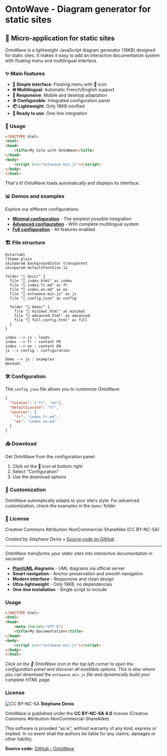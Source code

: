 # OntoWave - Diagram generator for static sites

## 🌊 Micro-application for static sites

OntoWave is a lightweight JavaScript diagram generator (18KB) designed for static sites. It makes it easy to add an interactive documentation system with floating menu and multilingual interface.

### ✨ Main features

- **🎯 Simple interface**: Floating menu with 🌊 icon
- **🌐 Multilingual**: Automatic French/English support  
- **📱 Responsive**: Mobile and desktop adaptation
- **⚙️ Configurable**: Integrated configuration panel
- **📦 Lightweight**: Only 18KB minified
- **🚀 Ready to use**: One-line integration

### 🎯 Usage

```html
<!DOCTYPE html>
<html>
<head>
    <title>My Site with OntoWave</title>
</head>
<body>
    <script src="ontowave.min.js"></script>
</body>
</html>
```

That's it! OntoWave loads automatically and displays its interface.

### 📊 Demos and examples

Explore our different configurations:

- **[Minimal configuration](demo/minimal.html)** - The simplest possible integration
- **[Advanced configuration](demo/advanced.html)** - With complete multilingual system  
- **[Full configuration](demo/full-config.html)** - All features enabled

### 🏗️ File structure

```
@startuml
!theme plain
skinparam backgroundColor transparent
skinparam defaultFontSize 12

folder "📁 docs/" {
  file "📄 index.html" as index
  file "📄 index.fr.md" as fr
  file "📄 index.en.md" as en
  file "📄 ontowave.min.js" as js
  file "📄 config.json" as config
  
  folder "📁 demo/" {
    file "📄 minimal.html" as minimal
    file "📄 advanced.html" as advanced  
    file "📄 full-config.html" as full
  }
}

index --> js : loads
index --> fr : content FR
index --> en : content EN
js --> config : configuration

demo --> js : examples
@enduml
```

### 🛠️ Configuration

The `config.json` file allows you to customize OntoWave:

```json
{
  "locales": ["fr", "en"],
  "defaultLocale": "fr",
  "sources": {
    "fr": "index.fr.md",
    "en": "index.en.md"
  }
}
```

### 📥 Download

Get OntoWave from the configuration panel:

1. Click on the 🌊 icon at bottom right
2. Select "Configuration"  
3. Use the download options

### 🎨 Customization

OntoWave automatically adapts to your site's style. For advanced customization, check the examples in the `demo/` folder.

### 📜 License

Creative Commons Attribution-NonCommercial-ShareAlike (CC BY-NC-SA)

*Created by Stéphane Denis* • [Source code on GitHub](https://github.com/stephanedenis/OntoWave)

---

*OntoWave transforms your static sites into interactive documentation in seconds!*
- **[PlantUML](https://plantuml.com/) diagrams** - UML diagrams via official server
- **Smart navigation** - Anchor preservation and smooth navigation
- **Modern interface** - Responsive and clean design
- **Ultra-lightweight** - Only 19KB, no dependencies
- **One-line installation** - Single script to include

### Usage

```html
<!DOCTYPE html>
<html>
<head>
    <meta charset="UTF-8">
    <title>My Documentation</title>
</head>
<body>
    <script src="ontowave.min.js"></script>
</body>
</html>
```

*Click on the 🌊 OntoWave icon in the top left corner to open the configuration panel and discover all available options. This is also where you can download the `ontowave.min.js` file and dynamically build your complete HTML page.*

### License

![CC BY-NC-SA](https://i.creativecommons.org/l/by-nc-sa/4.0/88x31.png) **Stéphane Denis**

OntoWave is published under the **CC BY-NC-SA 4.0** license (Creative Commons Attribution-NonCommercial-ShareAlike).

This software is provided "as is", without warranty of any kind, express or implied. In no event shall the authors be liable for any claims, damages or other liability.

**Source code:** [GitHub - OntoWave](https://github.com/stephanedenis/OntoWave)
